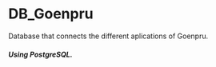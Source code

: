 # DB_Goenpru
Database that connects the different aplications of Goenpru. 
<h5> Using PostgreSQL. </h5>
